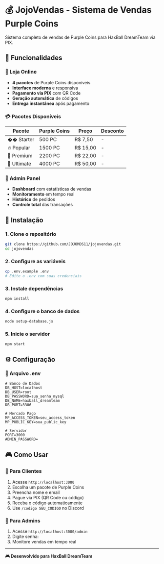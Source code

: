 ﻿# 💰 JojoVendas - Sistema de Vendas Purple Coins

Sistema completo de vendas de Purple Coins para HaxBall DreamTeam via PIX.

## 🎯 **Funcionalidades**

### 🛒 **Loja Online**
- **4 pacotes** de Purple Coins disponíveis
- **Interface moderna** e responsiva
- **Pagamento via PIX** com QR Code
- **Geração automática** de códigos
- **Entrega instantânea** após pagamento

### 💳 **Pacotes Disponíveis**
| Pacote | Purple Coins | Preço | Desconto |
|--------|-------------|-------|----------|
| �� Starter | 500 PC | R$ 7,50 | - |
| 🔥 Popular | 1500 PC | R$ 15,00 | - |
| 💎 Premium | 2200 PC | R$ 22,00 | - |
| 🚀 Ultimate | 4000 PC | R$ 50,00 | - |

### 🔧 **Admin Panel**
- **Dashboard** com estatísticas de vendas
- **Monitoramento** em tempo real
- **Histórico** de pedidos
- **Controle total** das transações

## 🚀 **Instalação**

### **1. Clone o repositório**
```bash
git clone https://github.com/JOJOMDS11/jojovendas.git
cd jojovendas
```

### **2. Configure as variáveis**
```bash
cp .env.example .env
# Edite o .env com suas credenciais
```

### **3. Instale dependências**
```bash
npm install
```

### **4. Configure o banco de dados**
```bash
node setup-database.js
```

### **5. Inicie o servidor**
```bash
npm start
```

## ⚙️ **Configuração**

### **📝 Arquivo .env**
```env
# Banco de Dados
DB_HOST=localhost
DB_USER=root
DB_PASSWORD=sua_senha_mysql
DB_NAME=haxball_dreamteam
DB_PORT=3306

# Mercado Pago
MP_ACCESS_TOKEN=seu_access_token
MP_PUBLIC_KEY=sua_public_key

# Servidor
PORT=3000
ADMIN_PASSWORD=
```

## 🎮 **Como Usar**

### **👤 Para Clientes**
1. Acesse `http://localhost:3000`
2. Escolha um pacote de Purple Coins
3. Preencha nome e email
4. Pague via PIX (QR Code ou código)
5. Receba o código automaticamente
6. Use `/codigo SEU_CODIGO` no Discord

### **🔧 Para Admins**
1. Acesse `http://localhost:3000/admin`
2. Digite senha: 
3. Monitore vendas em tempo real

---

**🎮 Desenvolvido para HaxBall DreamTeam**

